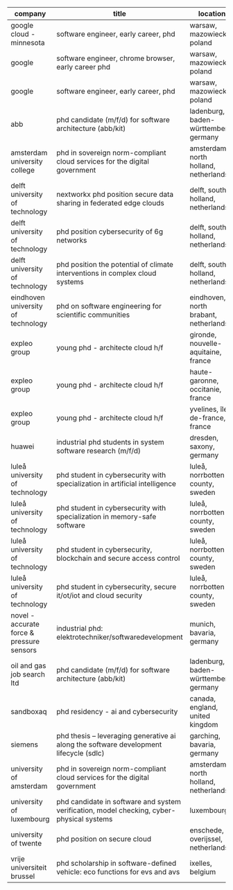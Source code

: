 |company|title|location|link|
|---|---|---|---|
|google cloud - minnesota|software engineer, early career, phd|warsaw, mazowieckie, poland|https://www.linkedin.com/jobs/view/3944189788|
|google|software engineer, chrome browser, early career phd|warsaw, mazowieckie, poland|https://www.linkedin.com/jobs/view/3883200809|
|google|software engineer, early career, phd|warsaw, mazowieckie, poland|https://www.linkedin.com/jobs/view/3872972128|
|abb|phd candidate (m/f/d) for software architecture (abb/kit)|ladenburg, baden-württemberg, germany|https://www.linkedin.com/jobs/view/3928995987|
|amsterdam university college|phd in sovereign norm-compliant cloud services for the digital government|amsterdam, north holland, netherlands|https://www.linkedin.com/jobs/view/3944640558|
|delft university of technology|nextworkx phd position secure data sharing in federated edge clouds|delft, south holland, netherlands|https://www.linkedin.com/jobs/view/3937917724|
|delft university of technology|phd position cybersecurity of 6g networks|delft, south holland, netherlands|https://www.linkedin.com/jobs/view/3949399338|
|delft university of technology|phd position the potential of climate interventions in complex cloud systems|delft, south holland, netherlands|https://www.linkedin.com/jobs/view/3943103286|
|eindhoven university of technology|phd on software engineering for scientific communities|eindhoven, north brabant, netherlands|https://www.linkedin.com/jobs/view/3952221364|
|expleo group|young phd - architecte cloud h/f|gironde, nouvelle-aquitaine, france|https://www.linkedin.com/jobs/view/3902057668|
|expleo group|young phd - architecte cloud h/f|haute-garonne, occitanie, france|https://www.linkedin.com/jobs/view/3952848201|
|expleo group|young phd - architecte cloud h/f|yvelines, île-de-france, france|https://www.linkedin.com/jobs/view/3869643279|
|huawei|industrial phd students in system software research (m/f/d)|dresden, saxony, germany|https://www.linkedin.com/jobs/view/3664562551|
|luleå university of technology|phd student in cybersecurity with specialization in artificial intelligence|luleå, norrbotten county, sweden|https://www.linkedin.com/jobs/view/3950338050|
|luleå university of technology|phd student in cybersecurity with specialization in memory-safe software|luleå, norrbotten county, sweden|https://www.linkedin.com/jobs/view/3950337124|
|luleå university of technology|phd student in cybersecurity, blockchain and secure access control|luleå, norrbotten county, sweden|https://www.linkedin.com/jobs/view/3952003132|
|luleå university of technology|phd student in cybersecurity, secure it/ot/iot and cloud security|luleå, norrbotten county, sweden|https://www.linkedin.com/jobs/view/3952089458|
|novel - accurate force & pressure sensors|industrial phd: elektrotechniker/softwaredevelopment|munich, bavaria, germany|https://www.linkedin.com/jobs/view/3952310450|
|oil and gas job search ltd|phd candidate (m/f/d) for software architecture (abb/kit)|ladenburg, baden-württemberg, germany|https://www.linkedin.com/jobs/view/3952954124|
|sandboxaq|phd residency - ai and cybersecurity|canada, england, united kingdom|https://www.linkedin.com/jobs/view/3948743427|
|siemens|phd thesis – leveraging generative ai along the software development lifecycle (sdlc)|garching, bavaria, germany|https://www.linkedin.com/jobs/view/3939076818|
|university of amsterdam|phd in sovereign norm-compliant cloud services for the digital government|amsterdam, north holland, netherlands|https://www.linkedin.com/jobs/view/3943508742|
|university of luxembourg|phd candidate in software and system verification, model checking, cyber-physical systems|luxembourg|https://www.linkedin.com/jobs/view/3892890325|
|university of twente|phd position on secure cloud|enschede, overijssel, netherlands|https://www.linkedin.com/jobs/view/3949164023|
|vrije universiteit brussel|phd scholarship in software-defined vehicle: eco functions for evs and avs|ixelles, belgium|https://www.linkedin.com/jobs/view/3945700945|